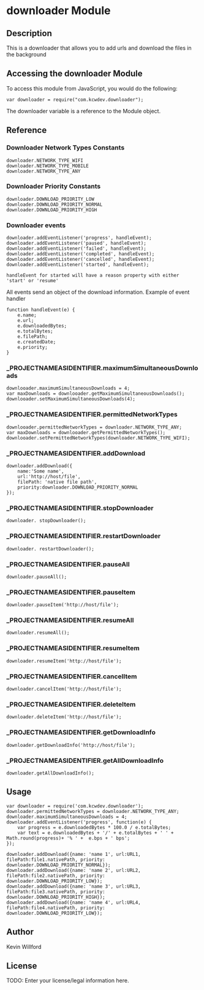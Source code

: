 # downloader Module

## Description

This is a downloader that allows you to add urls and download the files in the background

## Accessing the downloader Module

To access this module from JavaScript, you would do the following:

	var downloader = require("com.kcwdev.downloader");

The downloader variable is a reference to the Module object.	

## Reference

### Downloader Network Types Constants

	downloader.NETWORK_TYPE_WIFI
	downloader.NETWORK_TYPE_MOBILE
	downloader.NETWORK_TYPE_ANY

### Downloader Priority Constants

	downloader.DOWNLOAD_PRIORITY_LOW
	downloader.DOWNLOAD_PRIORITY_NORMAL
	downloader.DOWNLOAD_PRIORITY_HIGH

### Downloader events

	downloader.addEventListener('progress', handleEvent);
	downloader.addEventListener('paused', handleEvent);
	downloader.addEventListener('failed', handleEvent);
	downloader.addEventListener('completed', handleEvent);
	downloader.addEventListener('cancelled', handleEvent);
	downloader.addEventListener('started', handleEvent);

	handleEvent for started will have a reason property with either 'start' or 'resume'

All events send an object of the download information.  Example of event handler
	
	function handleEvent(e) {
		e.name;
		e.url;
		e.downloadedBytes;
		e.totalBytes;
		e.filePath;
		e.createdDate;
		e.priority;
	}

### ___PROJECTNAMEASIDENTIFIER__.maximumSimultaneousDownloads

	downlooader.maximumSimultaneousDownloads = 4;
	var maxDownloads = downlooader.getMaximumSimultaneousDownloads();
	downlooader.setMaximumSimultaneousDownloads(4);
	
### ___PROJECTNAMEASIDENTIFIER__.permittedNetworkTypes

	downlooader.permittedNetworkTypes = downloader.NETWORK_TYPE_ANY;
	var maxDownloads = downlooader.getPermittedNetworkTypes();
	downlooader.setPermittedNetworkTypes(downloader.NETWORK_TYPE_WIFI);

### ___PROJECTNAMEASIDENTIFIER__.addDownload

	downloader.addDownload({
		name:'Some name',
		url:'http://host/file',
		filePath: 'native file path',
		priority:downloader.DOWNLOAD_PRIORITY_NORMAL
	});
### ___PROJECTNAMEASIDENTIFIER__.stopDownloader

	downloader. stopDownloader();

### ___PROJECTNAMEASIDENTIFIER__.restartDownloader

	downloader. restartDownloader();

### ___PROJECTNAMEASIDENTIFIER__.pauseAll

	downloader.pauseAll();

### ___PROJECTNAMEASIDENTIFIER__.pauseItem

	downloader.pauseItem('http://host/file');

### ___PROJECTNAMEASIDENTIFIER__.resumeAll

	downloader.resumeAll();

### ___PROJECTNAMEASIDENTIFIER__.resumeItem

	downloader.resumeItem('http://host/file');

### ___PROJECTNAMEASIDENTIFIER__.cancelItem

	downloader.cancelItem('http://host/file');

### ___PROJECTNAMEASIDENTIFIER__.deleteItem

	downloader.deleteItem('http://host/file');

### ___PROJECTNAMEASIDENTIFIER__.getDownloadInfo

	downloader.getDownloadInfo('http://host/file');

### ___PROJECTNAMEASIDENTIFIER__.getAllDownloadInfo

	downloader.getAllDownloadInfo();

## Usage

	var downloader = require('com.kcwdev.downloader');
	downloader.permittedNetworkTypes = downloader.NETWORK_TYPE_ANY;
	downloader.maximumSimultaneousDownloads = 4;
	downloader.addEventListener('progress', function(e) {
	    var progress = e.downloadedBytes * 100.0 / e.totalBytes;
	    var text = e.downloadedBytes + '/' + e.totalBytes + ' ' + Math.round(progress)+ '% ' +  e.bps + ' bps';	
	});

	downloader.addDownload({name: 'name 1', url:URL1, filePath:file1.nativePath, priority: downloader.DOWNLOAD_PRIORITY_NORMAL});
    downloader.addDownload({name: 'name 2', url:URL2, filePath:file2.nativePath, priority: downloader.DOWNLOAD_PRIORITY_LOW});
    downloader.addDownload({name: 'name 3', url:URL3, filePath:file3.nativePath, priority: downloader.DOWNLOAD_PRIORITY_HIGH});
    downloader.addDownload({name: 'name 4', url:URL4, filePath:file4.nativePath, priority: downloader.DOWNLOAD_PRIORITY_LOW});


## Author

Kevin Willford

## License

TODO: Enter your license/legal information here.
